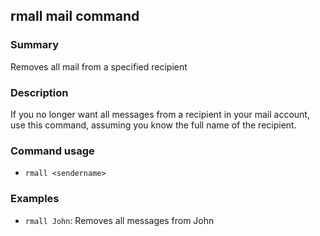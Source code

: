 ## rmall mail command

### Summary

Removes all mail from a specified recipient

### Description

If you no longer want all messages from a recipient in your mail account, use this command, assuming you know the full name of the recipient.

### Command usage

* `rmall <sendername>`

### Examples

* `rmall John`: Removes all messages from John